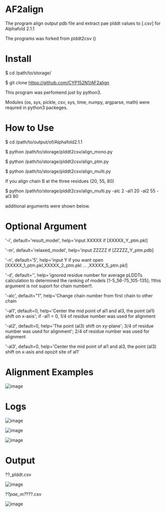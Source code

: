 # AF2align

The program align output pdb file and extract pae plddt values to [.csv] for Alphafold 2.1.1

The programs was forked from plddt2csv ()

# Install

$ cd /path/to/storage/

$ git clone https://github.com/CYP152N1/AF2align

This program was perfomend just by python3. 

Modules (os, sys, pickle, csv, sys, time, numpy, argparse, math) were requred in python3 packeges.


# How to Use

$ cd /path/to/output/of/Alphafold2.1.1

$ python /path/to/storage/plddt2csv/align_mono.py

$ python /path/to/storage/plddt2csv/align_ptm.py

$ python /path/to/storage/plddt2csv/align_multi.py


If you align chain B at the three residues (20, 55, 80)

$ python /path/to/storage/plddt2csv/align_multi.py -alc 2 -al1 20 -al2 55 -al3 80

additional arguments were shown below.


# Optional Argument
'-i', default='result_model',   help='input XXXXX if [XXXXX_Y_ptm.pkl]

'-m', default='relaxed_model',  help='input ZZZZZ if [ZZZZZ_Y_ptm.pdb]

'-n', default='5',              help='input Y if you want open [XXXXX_1_ptm.pkl,XXXXX_2_ptm.pkl ... ,XXXXX_5_ptm.pkl]

'-d', default='',               help='ignored residue number for average pLDDTs caliculation to determined the ranking of models [1-5_56-75_105-135]; 
                                      !!this argument is not suport for chain number!!.
                                      

'-alc', default="1",            help='Change chain number from first chain to other chain

'-al1', default=0,              help='Center the mid point of al1 and al3, the point (al1) shift on x-axis'; if -al1 = 0, 1/4 of residue number was used for alignment

'-al2', default=0,              help='The point (al3) shift on xy-plane'; 3/4 of residue number was used for alignment'; 2/4 of residue number was used for alignment

'-al3', default=0,              help='Center the mid point of al1 and al3, the point (al3) shift on x-asis and opozit site of al1'

# Alignment Examples

![image](https://user-images.githubusercontent.com/87903303/146930576-c7e6c776-833e-421a-8a42-b8f64f9cdfef.png)

# Logs
![image](https://user-images.githubusercontent.com/87903303/146928560-18d1f41e-a519-45b0-8e2e-db96c521665d.png)

![image](https://user-images.githubusercontent.com/87903303/146928607-3b59b8cf-4f2a-4f87-b3f7-2e7cf72c0ef0.png)

![image](https://user-images.githubusercontent.com/87903303/146928650-826f2ec2-e96a-43d2-adb1-70c8f702d0ad.png)

# Output

??_plddt.csv

![image](https://user-images.githubusercontent.com/87903303/146928814-b3e4fb53-1af5-40dd-8ddc-5d147a5f9bad.png)


??_pae_m?_???.csv

![image](https://user-images.githubusercontent.com/87903303/146930311-4ae03f9b-d15b-4797-8473-afafbb7c9eea.png)


